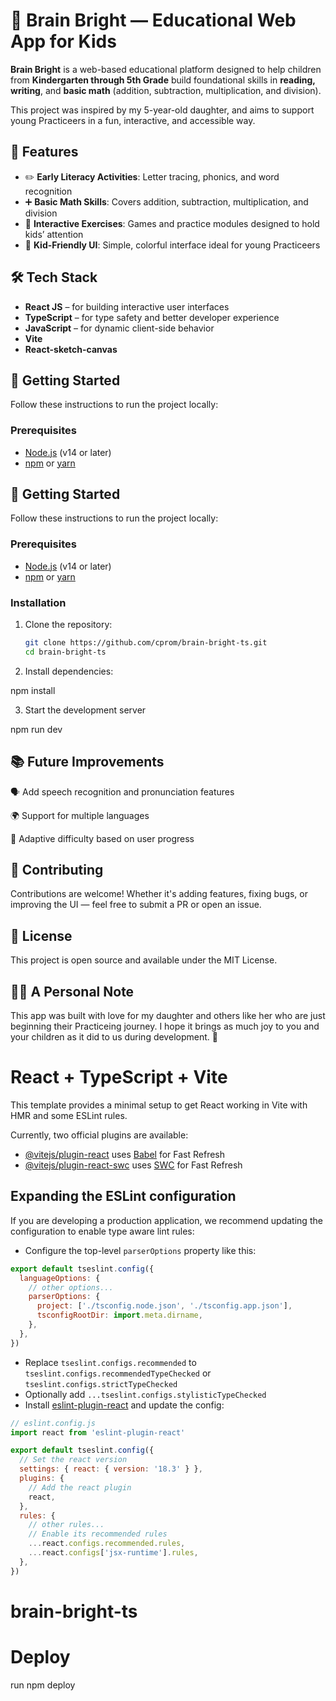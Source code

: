 
# 🧠 Brain Bright — Educational Web App for Kids

**Brain Bright** is a web-based educational platform designed to help children from **Kindergarten through 5th Grade** build foundational skills in **reading, writing**, and **basic math** (addition, subtraction, multiplication, and division).

This project was inspired by my 5-year-old daughter, and aims to support young Practiceers in a fun, interactive, and accessible way.

## 🎯 Features

- ✏️ **Early Literacy Activities**: Letter tracing, phonics, and word recognition
- ➕ **Basic Math Skills**: Covers addition, subtraction, multiplication, and division
- 🧩 **Interactive Exercises**: Games and practice modules designed to hold kids’ attention
- 🎨 **Kid-Friendly UI**: Simple, colorful interface ideal for young Practiceers

## 🛠️ Tech Stack

- **React JS** – for building interactive user interfaces
- **TypeScript** – for type safety and better developer experience
- **JavaScript** – for dynamic client-side behavior
- **Vite**
- **React-sketch-canvas**

## 🚀 Getting Started

Follow these instructions to run the project locally:

### Prerequisites

- [Node.js](https://nodejs.org/) (v14 or later)
- [npm](https://www.npmjs.com/) or [yarn](https://yarnpkg.com/)

## 🚀 Getting Started

Follow these instructions to run the project locally:

### Prerequisites

- [Node.js](https://nodejs.org/) (v14 or later)
- [npm](https://www.npmjs.com/) or [yarn](https://yarnpkg.com/)

### Installation

1. Clone the repository:

   ```bash
   git clone https://github.com/cprom/brain-bright-ts.git
   cd brain-bright-ts

2. Install dependencies:

npm install

3. Start the development server

npm run dev

## 📚 Future Improvements
🗣️ Add speech recognition and pronunciation features

🌍 Support for multiple languages

🧮 Adaptive difficulty based on user progress


## 🤝 Contributing
Contributions are welcome! Whether it's adding features, fixing bugs, or improving the UI — feel free to submit a PR or open an issue.

## 📄 License
This project is open source and available under the MIT License.

## 👨‍👧 A Personal Note
This app was built with love for my daughter and others like her who are just beginning their Practiceing journey. I hope it brings as much joy to you and your children as it did to us during development. 💖

# React + TypeScript + Vite

This template provides a minimal setup to get React working in Vite with HMR and some ESLint rules.

Currently, two official plugins are available:

- [@vitejs/plugin-react](https://github.com/vitejs/vite-plugin-react/blob/main/packages/plugin-react/README.md) uses [Babel](https://babeljs.io/) for Fast Refresh
- [@vitejs/plugin-react-swc](https://github.com/vitejs/vite-plugin-react-swc) uses [SWC](https://swc.rs/) for Fast Refresh

## Expanding the ESLint configuration

If you are developing a production application, we recommend updating the configuration to enable type aware lint rules:

- Configure the top-level `parserOptions` property like this:

```js
export default tseslint.config({
  languageOptions: {
    // other options...
    parserOptions: {
      project: ['./tsconfig.node.json', './tsconfig.app.json'],
      tsconfigRootDir: import.meta.dirname,
    },
  },
})
```

- Replace `tseslint.configs.recommended` to `tseslint.configs.recommendedTypeChecked` or `tseslint.configs.strictTypeChecked`
- Optionally add `...tseslint.configs.stylisticTypeChecked`
- Install [eslint-plugin-react](https://github.com/jsx-eslint/eslint-plugin-react) and update the config:

```js
// eslint.config.js
import react from 'eslint-plugin-react'

export default tseslint.config({
  // Set the react version
  settings: { react: { version: '18.3' } },
  plugins: {
    // Add the react plugin
    react,
  },
  rules: {
    // other rules...
    // Enable its recommended rules
    ...react.configs.recommended.rules,
    ...react.configs['jsx-runtime'].rules,
  },
})
```
# brain-bright-ts

# Deploy
run npm deploy
